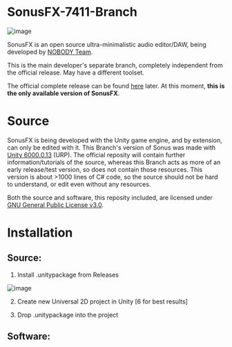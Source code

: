 # SonusFX-7411-Branch
![image](https://github.com/user-attachments/assets/4c8e5859-0d7d-44d4-849f-de7d9a8a7173)

SonusFX is an open source ultra-minimalistic audio editor/DAW, being developed by [NOBODY Team](https://github.com/NOBODY-Team).

This is the main developer's separate branch, completely independent from the official release. May have a different toolset.

The official complete release can be found [here](https://github.com/NOBODY-Team/SonusFX) later. At this moment, **this is the only available version of SonusFX**.

# Source
SonusFX is being developed with the Unity game engine, and by extension, can only be edited with it. This Branch's version of Sonus was made with [Unity 6000.0.13](https://unity.com/releases/editor/whats-new/6000.0.13#installs) (URP). The official reposity will contain further information/tutorials of the source, whereas this Branch acts as more of an early release/test version, so does not contain those resources. This version is about >1000 lines of C# code, so the source should not be hard to understand, or edit even without any resources.

Both the source and software, this reposity included, are licensed under [GNU General Public License v3.0](https://www.gnu.org/licenses/gpl-3.0.en.html).

# Installation
## Source:
1. Install .unitypackage from Releases
 
![image](https://github.com/user-attachments/assets/c29812f1-0b62-4f69-bd4c-fb6a70706e38)

2. Create new Universal 2D project in Unity [6 for best results]
   
3. Drop .unitypackage into the project

## Software:
